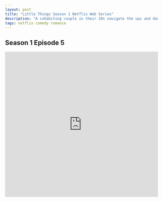 ```yaml
---
layout: post
title: "Little Things Season 1 Netflix Web Series"
description: "A cohabiting couple in their 20s navigate the ups and downs of work, modern-day relationships and finding themselves in contemporary Bengaluru. "
tags: netflix comedy romance
---
```


## Season 1 Episode 5

<div class="responsive-container">
<iframe src="https://drive.google.com/file/d/1vFw6qL1a2vlps8vsiKcXUpK57JkMtS8d/preview" frameborder="0" marginwidth="0" marginheight="0" scrolling="NO" width="100%" height="480" allowfullscreen></iframe>
<div style="width: 80px; height: 80px; position: absolute; opacity: 0; right: 0px; top: 0px;"> </div></div>